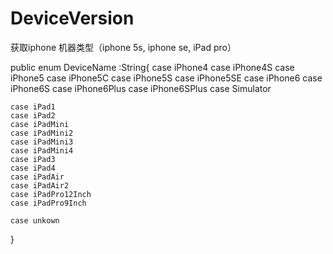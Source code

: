 # DeviceVersion
获取iphone 机器类型（iphone 5s, iphone se, iPad pro）

public enum DeviceName :String{
    case iPhone4
    case iPhone4S
    case iPhone5
    case iPhone5C
    case iPhone5S
    case iPhone5SE
    case iPhone6
    case iPhone6S
    case iPhone6Plus
    case iPhone6SPlus
    case Simulator
    
    case iPad1
    case iPad2
    case iPadMini
    case iPadMini2
    case iPadMini3
    case iPadMini4
    case iPad3
    case iPad4
    case iPadAir
    case iPadAir2
    case iPadPro12Inch
    case iPadPro9Inch
    
    case unkown
}

